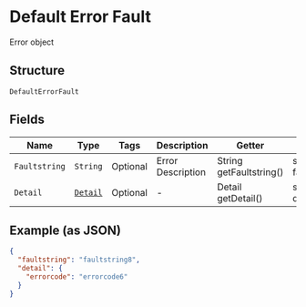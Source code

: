 
# Default Error Fault

Error object

## Structure

`DefaultErrorFault`

## Fields

| Name | Type | Tags | Description | Getter | Setter |
|  --- | --- | --- | --- | --- | --- |
| `Faultstring` | `String` | Optional | Error Description | String getFaultstring() | setFaultstring(String faultstring) |
| `Detail` | [`Detail`](../../doc/models/detail.md) | Optional | - | Detail getDetail() | setDetail(Detail detail) |

## Example (as JSON)

```json
{
  "faultstring": "faultstring8",
  "detail": {
    "errorcode": "errorcode6"
  }
}
```

